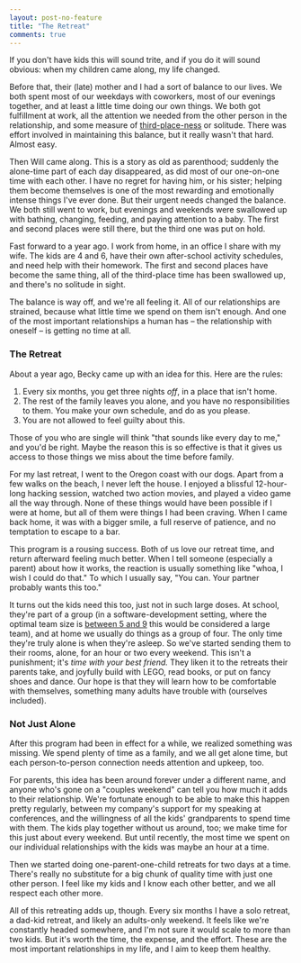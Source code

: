 ```yaml
---
layout: post-no-feature
title: "The Retreat"
comments: true
---
```


If you don't have kids this will sound trite, and if you do it will sound obvious: when my children came along, my life changed.

Before that, their (late) mother and I had a sort of balance to our lives.
We both spent most of our weekdays with coworkers, most of our evenings together, and at least a little time doing our own things.
We both got fulfillment at work, all the attention we needed from the other person in the relationship, and some measure of [third-place-ness](http://en.wikipedia.org/wiki/Third_place) or solitude.
There was effort involved in maintaining this balance, but it really wasn't that hard.
Almost easy.

Then Will came along.
This is a story as old as parenthood; suddenly the alone-time part of each day disappeared, as did most of our one-on-one time with each other.
I have no regret for having him, or his sister; helping them become themselves is one of the most rewarding and emotionally intense things I've ever done.
But their urgent needs changed the balance.
We both still went to work, but evenings and weekends were swallowed up with bathing, changing, feeding, and paying attention to a baby.
The first and second places were still there, but the third one was put on hold.

Fast forward to a year ago.
I work from home, in an office I share with my wife.
The kids are 4 and 6, have their own after-school activity schedules, and need help with their homework.
The first and second places have become the same thing, all of the third-place time has been swallowed up, and there's no solitude in sight.

The balance is way off, and we're all feeling it.
All of our relationships are strained, because what little time we spend on them isn't enough.
And one of the most important relationships a human has – the relationship with oneself – is getting no time at all.

### The Retreat

About a year ago, Becky came up with an idea for this.
Here are the rules:

1. Every six months, you get three nights *off*, in a place that isn't home.
1. The rest of the family leaves you alone, and you have no responsibilities to them.
  You make your own schedule, and do as you please.
1. You are not allowed to feel guilty about this.

Those of you who are single will think "that sounds like every day to me," and you'd be right.
Maybe the reason this is so effective is that it gives us access to those things we miss about the time before family.

For my last retreat, I went to the Oregon coast with our dogs.
Apart from a few walks on the beach, I never left the house.
I enjoyed a blissful 12-hour-long hacking session, watched two action movies, and played a video game all the way through.
None of these things would have been possible if I were at home, but all of them were things I had been craving.
When I came back home, it was with a bigger smile, a full reserve of patience, and no temptation to escape to a bar.

This program is a rousing success.
Both of us love our retreat time, and return afterward feeling much better.
When I tell someone (especially a parent) about how it works, the reaction is usually something like "whoa, I wish I could do that."
To which I usually say, "You can. Your partner probably wants this too."

It turns out the kids need this too, just not in such large doses.
At school, they're part of a group (in a software-development setting, where the optimal team size is [between 5 and 9](http://stackoverflow.com/questions/872103/what-is-the-optimal-size-of-a-software-development-team) this would be considered a large team), and at home we usually do things as a group of four.
The only time they're truly alone is when they're asleep.
So we've started sending them to their rooms, alone, for an hour or two every weekend.
This isn't a punishment; it's *time with your best friend.*
They liken it to the retreats their parents take, and joyfully build with LEGO, read books, or put on fancy shoes and dance.
Our hope is that they will learn how to be comfortable with themselves, something many adults have trouble with (ourselves included).

### Not Just Alone

After this program had been in effect for a while, we realized something was missing.
We spend plenty of time as a family, and we all get alone time, but each person-to-person connection needs attention and upkeep, too.

For parents, this idea has been around forever under a different name, and anyone who's gone on a "couples weekend" can tell you how much it adds to their relationship.
We're fortunate enough to be able to make this happen pretty regularly, between my company's support for my speaking at conferences, and the willingness of all the kids' grandparents to spend time with them.
The kids play together without us around, too; we make time for this just about every weekend.
But until recently, the most time we spent on our individual relationships with the kids was maybe an hour at a time.

Then we started doing one-parent-one-child retreats for two days at a time.
There's really no substitute for a big chunk of quality time with just one other person.
I feel like my kids and I know each other better, and we all respect each other more.

All of this retreating adds up, though.
Every six months I have a solo retreat, a dad-kid retreat, and likely an adults-only weekend.
It feels like we're constantly headed somewhere, and I'm not sure it would scale to more than two kids.
But it's worth the time, the expense, and the effort.
These are the most important relationships in my life, and I aim to keep them healthy.
